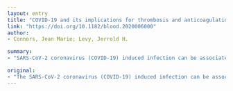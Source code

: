 ```yaml
---
layout: entry
title: "COVID-19 and its implications for thrombosis and anticoagulation"
link: "https://doi.org/10.1182/blood.2020006000"
author:
- Connors, Jean Marie; Levy, Jerrold H.

summary:
- "SARS-CoV-2 coronavirus (COVID-19) induced infection can be associated with a coagulopathy. The lack of prior immunity has resulted in large numbers of infected patients across the globe. Patients develop acute lung injury which can progress to respiratory failure, although multiorgan failure can also occur. Coagulation test screening, including measurement of D-dimer and fibrinogen levels, is suggested."

original:
- "The SARS-CoV-2 coronavirus (COVID-19) induced infection can be associated with a coagulopathy, findings consistent with infection induced inflammatory changes as observed in patients with disseminated intravascular coagulopathy (DIC). The lack of prior immunity to COVID-19 has resulted in large numbers of infected patients across the globe and uncertainty regarding management of the complications that arise in the course of this viral illness. The lungs are the target organ for COVID-19; patients develop acute lung injury which can progress to respiratory failure, although multiorgan failure can also occur. The initial coagulopathy of COVID-19 presents with prominent elevation of D-dimer and fibrin/fibrinogen degradation products, while abnormalities in prothrombin time, partial thromboplastin time, and platelet counts are relatively uncommon in initial presentations. Coagulation test screening, including the measurement of D-dimer and fibrinogen levels, is suggested. COVID-19 associated coagulopathy should be managed as it would be for any critically ill patient, following the established practice of using thromboembolic prophylaxis for critically ill hospitalized patients, and standard supportive care measures for those with sepsis-induced coagulopathy or DIC. Although D-dimer, sepsis physiology, and consumptive coagulopathy are indicators of mortality, current data do not suggest the use of full intensity anticoagulation doses unless otherwise clinically indicated. Even though there is an associated coagulopathy with COVID-19, bleeding manifestations, even in those with DIC, have not been reported. If bleeding does occur, standard guidelines for the management of DIC and bleeding should be followed."
---
```


